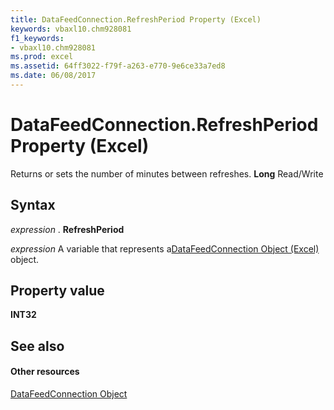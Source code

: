 ```yaml
---
title: DataFeedConnection.RefreshPeriod Property (Excel)
keywords: vbaxl10.chm928081
f1_keywords:
- vbaxl10.chm928081
ms.prod: excel
ms.assetid: 64ff3022-f79f-a263-e770-9e6ce33a7ed8
ms.date: 06/08/2017
---
```



# DataFeedConnection.RefreshPeriod Property (Excel)

Returns or sets the number of minutes between refreshes.  **Long** Read/Write


## Syntax

 _expression_ . **RefreshPeriod**

 _expression_ A variable that represents a[DataFeedConnection Object (Excel)](Excel.datafeedconnection.md) object.


## Property value

 **INT32**


## See also


#### Other resources



[DataFeedConnection Object](Excel.datafeedconnection.md)

